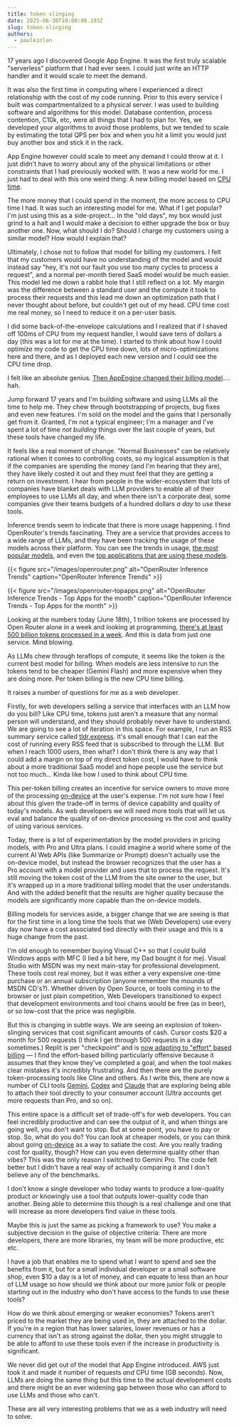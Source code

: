 ```yaml
---
title: token slinging
date: 2025-06-30T10:00:06.193Z
slug: token-slinging
authors:
  - paulkinlan
---
```


17 years ago I discovered Google App Engine. It was the first truly scalable "serverless" platform that I had ever seen. I could just write an HTTP handler and it would scale to meet the demand.

It was also the first time in computing where I experienced a direct relationship with the cost of my code running. Prior to this every service I built was compartmentalized to a physical server. I was used to building software and algorithms for this model. Database contention, process contention, C10k, etc, were all things that I had to plan for. Yes, we developed your algorithms to avoid those problems, but we tended to scale by estimating the total QPS per box and when you hit a limit you would just buy another box and stick it in the rack.

App Engine however could scale to meet any demand I could throw at it. I just didn't have to worry about any of the physical limitations or other constraints that I had previously worked with. It was a new world for me. I just had to deal with this one weird thing: A new billing model based on [CPU time](https://web.archive.org/web/20090227045111/http://code.google.com/appengine/docs/quotas.html).

The more money that I could spend in the moment, the more access to CPU time I had. It was such an interesting model for me. What if I get popular? I'm just using this as a side-project... In the "old days", my box would just grind to a halt and I would make a decision to either upgrade the box or buy another one. Now, what should I do? Should I charge my customers using a similar model? How would I explain that?

Ultimately, I chose not to follow that model for billing my customers. I felt that my customers would have no understanding of the model and would instead say "hey, it's not our fault you use too many cycles to process a request", and a normal per-month tiered SaaS model would be much easier. This model led me down a rabbit hole that I still reflect on a lot. My margin was the difference between a standard user and the compute it took to process their requests and this lead me down an optimization path that I never thought about before, but couldn't get out of my head. CPU time cost me real money, so I need to reduce it on a per-user basis.

I did some back-of-the-envelope calculations and I realized that if I shaved off 100ms of CPU from my request handler, I would save tens of dollars a day (this was a lot for me at the time). I started to think about how I could optimize my code to get the CPU time down, lots of micro-optimizations here and there, and as I deployed each new version and I could see the CPU time drop.

I felt like an absolute genius. [Then AppEngine changed their billing model](https://glaforge.dev/posts/2011/09/01/google-app-engine-s-new-pricing-model/).... hah.

Jump forward 17 years and I'm building software and using LLMs all the time to help me. They chew through bootstrapping of projects, bug fixes and even new features. I'm sold on the model and the gains that I personally get from it. Granted, I'm not a typical engineer; I'm a manager and I've spent a lot of time _not building_ things over the last couple of years, but these tools have changed my life.

It feels like a real moment of change. "Normal Businesses" can be relatively rational when it comes to controlling costs, so my logical assumption is that if the companies are spending the money (and I'm hearing that they are), they have likely costed it out and they must feel that they are getting a return on investment. I hear from people in the wider-ecosystem that lots of companies have blanket deals with LLM providers to enable all of their employees to use LLMs all day, and when there isn't a corporate deal, some companies give their teams budgets of a hundred dollars _a day_ to use these tools.

Inference trends seem to indicate that there is more usage happening. I find OpenRouter's trends fascinating. They are a service that provides access to a wide range of LLMs, and they have been tracking the usage of these models across their platform. You can see the trends in usage, [the most popular models](https://openrouter.ai/rankings), and even the [top applications that are using these models](https://openrouter.ai/#:~:text=View%20docs-,Top%20Apps,-Largest%20public%20apps).

{{< figure src="/images/openrouter.png" alt="OpenRouter Inference Trends" caption="OpenRouter Inference Trends" >}}

{{< figure src="/images/openrouter-topapps.png" alt="OpenRouter Inference Trends - Top Apps for the month" caption="OpenRouter Inference Trends - Top Apps for the month" >}}

Looking at the numbers today (June 18th), 1 trillion tokens are processed by Open Router alone in a week and looking at programming, [there's at least 500 billion tokens processed in a week](https://openrouter.ai/rankings/programming?view=week). And this is data from just one service. Mind blowing.

As LLMs chew through teraflops of compute, it seems like the token _is_ the current best model for billing. When models are less intensive to run the tokens tend to be cheaper (Gemini Flash) and more expensive when they are doing more. Per token billing is the new CPU time billing.

It raises a number of questions for me as a web developer.

Firstly, for web developers selling a service that interfaces with an LLM how do you bill? Like CPU time, tokens just aren't a measure that any normal person will understand, and they should probably never have to understand. We are going to see a lot of iteration in this space. For example, I run an RSS summary service called [tldr.express](https://tldr.express). It's small enough that I can eat the cost of running every RSS feed that is subscribed to through the LLM. But when I reach 1000 users, then what? I don't think there is any way that I could add a margin on top of my direct token cost, I would have to think about a more traditional SaaS model and hope people use the service but not too much... Kinda like how I used to think about CPU time.

This per-token billing creates an incentive for service owners to move more of the processing [on-device](/on-device) at the user's expense. I'm not sure how I feel about this given the trade-off in terms of device capability and quality of today's models. As web developers we will need more tools that will let us eval and balance the quality of on-device processing vs the cost and quality of using various services.

Today, there is a lot of experimentation by the model providers in pricing models, with Pro and Ultra plans. I could imagine a world where some of the current AI Web APIs (like Summarize or Prompt) doesn't actually use the on-device model, but instead the browser recognizes that the user has a Pro account with a model provider and uses that to process the request. It's still moving the token cost of the LLM from the site owner to the user, but it's wrapped up in a more traditional billing model that the user understands. And with the added benefit that the results are higher quality because the models are significantly more capable than the on-device models.

Billing models for services aside, a bigger change that we are seeing is that for the first time in a long time the tools that we (Web Developers) use every day now have a cost associated tied directly with their usage and this is a huge change from the past.

I'm old enough to remember buying Visual C++ so that I could build Windows apps with MFC (I lied a bit here, my Dad bought it for me). Visual Studio with MSDN was my next main-stay for professional development. These tools cost real money, but it was either a very expensive one-time purchase or an annual subscription (anyone remember the mounds of MSDN CD's?). Whether driven by Open Source, or tools coming in to the browser or just plain competition, Web Developers transitioned to expect that development environments and tool chains would be free (as in beer), or so low-cost that the price was negligible.

But this is changing in subtle ways. We are seeing an explosion of token-slinging services that cost significant amounts of cash. Cursor costs $20 a month for 500 requests (I think I get through 500 requests in a day sometimes.) Replit is per "checkpoint" and is [now adapting to "effort" based billing](https://blog.replit.com/effort-based-pricing) &mdash; I find the effort-based billing particularly offensive because it assumes that they know they've completed a goal, and when the tool makes clear mistakes it's incredibly frustrating. And then there are the purely token-processing tools like Cline and others. As I write this, there are now a number of CLI tools [Gemini](https://github.com/google-gemini/gemini-cli), [Codex](https://openai.com/index/introducing-codex/) and [Claude](https://www.anthropic.com/claude-code) that are exploring being able to attach their tool directly to your consumer account (Ultra accounts get more requests than Pro, and so on).

This entire space is a difficult set of trade-off's for web developers. You can feel incredibly productive and can see the output of it, and when things are going well, you don't want to stop. But at some point, you have to pay or stop. So, what do you do? You can look at cheaper models, or you can think about going [on-device](/on-device) as a way to satiate the cost. Are you really trading cost for quality, though? How can you even determine quality other than vibes? This was the only reason I switched to Gemini Pro. The code felt better but I didn't have a real way of actually comparing it and I don't believe any of the benchmarks.

I don't know a single developer who today wants to produce a low-quality product or knowingly use a tool that outputs lower-quality code than another. Being able to determine this though is a real challenge and one that will increase as more developers find value in these tools.

Maybe this is just the same as picking a framework to use? You make a subjective decision in the guise of objective criteria: There are more developers, there are more libraries, my team will be more productive, etc etc.

I have a job that enables me to spend what I want to spend and see the benefits from it, but for a small individual developer or a small software shop, even $10 a day is a lot of money, and can equate to less than an hour of LLM usage so how should we think about our more junior folk or people starting out in the industry who don't have access to the funds to use these tools?

How do we think about emerging or weaker economies? Tokens aren't priced to the market they are being used in, they are attached to the dollar. If you're in a region that has lower salaries, lower revenues or has a currency that isn't as strong against the dollar, then you might struggle to be able to afford to use these tools even if the increase in productivity is significant.

We never did get out of the model that App Engine introduced. AWS just took it and made it number of requests _and_ CPU time (GB seconds). Now, LLMs are doing the same thing but this time to the actual development costs and there might be an ever widening gap between those who can afford to use LLMs and those who can't.

These are all very interesting problems that we as a web industry will need to solve.
